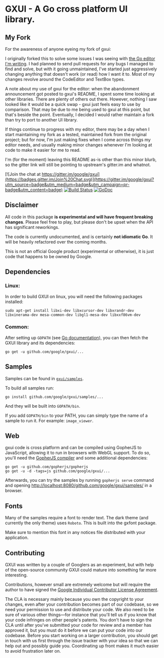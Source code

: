 GXUI - A Go cross platform UI library.
=======

## My Fork

For the awareness of anyone eyeing my fork of gxui:

I originally forked this to solve some issues I was seeing with [the Go editor I'm writing](https://vidar).
I had planned to send pull requests for any bugs I managed to find and solve, but with it going unmaintained,
I've started just aggressively changing anything that doesn't work (or read) how I want it to.  Most of my
changes revolve around the CodeEditor and TextBox types.

A note about my use of gxui for the editor: when the abandonment announcement got posted to gxui's README,
I spent some time looking at other libraries.  There are plenty of others out there.  However, nothing I saw
looked like it would be a quick swap - gxui just feels easy to use by comparison.  That may be due to me
being used to gxui at this point, but that's beside the point.  Eventually, I decided I would rather
maintain a fork than try to port to another UI library.

If things continue to progress with my editor, there may be a day when I start maintaining my fork as a tested,
maintained fork from the original project; but for now, I'm just making fixes when I come across things my
editor needs, and usually making minor changes whenever I'm looking at code to make it easier for me to read.

I'm (for the moment) leaving this README as-is other than this minor blurb, so the gitter link will still be
pointing to upstream's gitter.im and whatnot.

[![Join the chat at https://gitter.im/google/gxui](https://badges.gitter.im/Join%20Chat.svg)](https://gitter.im/google/gxui?utm_source=badge&utm_medium=badge&utm_campaign=pr-badge&utm_content=badge) [![Build Status](https://travis-ci.org/google/gxui.svg?branch=master)](https://travis-ci.org/google/gxui) [![GoDoc](https://godoc.org/github.com/google/gxui?status.svg)](https://godoc.org/github.com/google/gxui)

Disclaimer
---
All code in this package **is experimental and will have frequent breaking
changes**. Please feel free to play, but please don't be upset when the API has significant reworkings.

The code is currently undocumented, and is certainly **not idiomatic Go**. It will be heavily refactored over the coming months.

This is not an official Google product (experimental or otherwise), it is just code that happens to be owned by Google.

Dependencies
---

### Linux:

In order to build GXUI on linux, you will need the following packages installed:

    sudo apt-get install libxi-dev libxcursor-dev libxrandr-dev libxinerama-dev mesa-common-dev libgl1-mesa-dev libxxf86vm-dev

### Common:

After setting up ```GOPATH``` (see [Go documentation](https://golang.org/doc/code.html)), you can then fetch the GXUI library and its dependencies:

    go get -u github.com/google/gxui/...

Samples
---
Samples can be found in [`gxui/samples`](https://github.com/google/gxui/tree/master/samples).

To build all samples run:

    go install github.com/google/gxui/samples/...

And they will be built into ```GOPATH/bin```.

If you add ```GOPATH/bin``` to your PATH, you can simply type the name of a sample to run it. For example: ```image_viewer```.

Web
---

gxui code is cross platform and can be compiled using GopherJS to JavaScript, allowing it to run in browsers with WebGL support. To do so, you'll need the [GopherJS compiler](https://github.com/gopherjs/gopherjs) and some additional dependencies:

    go get -u github.com/gopherjs/gopherjs
    go get -u -d -tags=js github.com/google/gxui/...
    
Afterwards, you can try the samples by running `gopherjs serve` command and opening <http://localhost:8080/github.com/google/gxui/samples/> in a browser.

Fonts
---
Many of the samples require a font to render text. The dark theme (and currently the only theme) uses `Roboto`.
This is built into the gxfont package.

Make sure to mention this font in any notices file distributed with your application.

Contributing
---
GXUI was written by a couple of Googlers as an experiment, but with help of the open-source community GXUI could mature into something far more interesting.

Contributions, however small are extremely welcome but will require the author to have signed the [Google Individual Contributor License Agreement](https://developers.google.com/open-source/cla/individual?csw=1).

The CLA is necessary mainly because you own the copyright to your changes, even after your contribution becomes part of our codebase, so we need your permission to use and distribute your code. We also need to be sure of various other things—for instance that you'll tell us if you know that your code infringes on other people's patents. You don't have to sign the CLA until after you've submitted your code for review and a member has approved it, but you must do it before we can put your code into our codebase. Before you start working on a larger contribution, you should get in touch with us first through the issue tracker with your idea so that we can help out and possibly guide you. Coordinating up front makes it much easier to avoid frustration later on.
